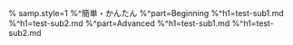 
% samp.style=1
%^簡単・かんたん
%^part=Beginning
%^h1=test-sub1.md
%^h1=test-sub2.md
%^part=Advanced 
%^h1=test-sub1.md
%^h1=test-sub2.md
